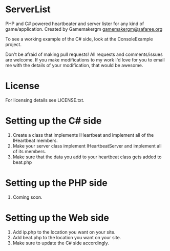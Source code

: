 ServerList
===================
PHP and C# powered heartbeater and server lister for any kind of game/application.
Created by Gamemakergm <gamemakergm@safaree.org>

To see a working example of the C# side, look at the ConsoleExample project.

Don't be afraid of making pull requests! All requests and comments/issues are welcome.
If you make modifications to my work I'd love for you to email me with the details of your modification, that would be awesome.

License
===================
For licensing details see LICENSE.txt.

Setting up the C# side
===================
1. Create a class that implements IHeartbeat and implement all of the IHeartbeat members.
2. Make your server class implement IHeartbeatServer and implement all of its members.
3. Make sure that the data you add to your heartbeat class gets added to beat.php

Setting up the PHP side
===================
1. Coming soon.

Setting up the Web side
===================
1. Add ip.php to the location you want on your site.
2. Add beat.php to the location you want on your site.
3. Make sure to update the C# side accordingly.